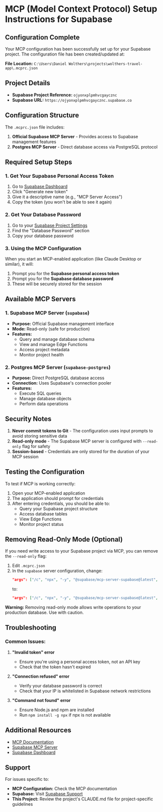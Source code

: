 # MCP (Model Context Protocol) Setup Instructions for Supabase

## Configuration Complete

Your MCP configuration has been successfully set up for your Supabase project. The configuration file has been created/updated at:

**File Location:** `C:\Users\Daniel Wolthers\projects\wolthers-travel-app\.mcprc.json`

## Project Details

- **Supabase Project Reference:** `ojyonxplpmhvcgaycznc`
- **Supabase URL:** `https://ojyonxplpmhvcgaycznc.supabase.co`

## Configuration Structure

The `.mcprc.json` file includes:

1. **Official Supabase MCP Server** - Provides access to Supabase management features
2. **Postgres MCP Server** - Direct database access via PostgreSQL protocol

## Required Setup Steps

### 1. Get Your Supabase Personal Access Token

1. Go to [Supabase Dashboard](https://app.supabase.com/account/tokens)
2. Click "Generate new token"
3. Give it a descriptive name (e.g., "MCP Server Access")
4. Copy the token (you won't be able to see it again)

### 2. Get Your Database Password

1. Go to your [Supabase Project Settings](https://app.supabase.com/project/ojyonxplpmhvcgaycznc/settings/database)
2. Find the "Database Password" section
3. Copy your database password

### 3. Using the MCP Configuration

When you start an MCP-enabled application (like Claude Desktop or similar), it will:

1. Prompt you for the **Supabase personal access token**
2. Prompt you for the **Supabase database password**
3. These will be securely stored for the session

## Available MCP Servers

### 1. Supabase MCP Server (`supabase`)
- **Purpose:** Official Supabase management interface
- **Mode:** Read-only (safe for production)
- **Features:**
  - Query and manage database schema
  - View and manage Edge Functions
  - Access project metadata
  - Monitor project health

### 2. Postgres MCP Server (`supabase-postgres`)
- **Purpose:** Direct PostgreSQL database access
- **Connection:** Uses Supabase's connection pooler
- **Features:**
  - Execute SQL queries
  - Manage database objects
  - Perform data operations

## Security Notes

1. **Never commit tokens to Git** - The configuration uses input prompts to avoid storing sensitive data
2. **Read-only mode** - The Supabase MCP server is configured with `--read-only` flag for safety
3. **Session-based** - Credentials are only stored for the duration of your MCP session

## Testing the Configuration

To test if MCP is working correctly:

1. Open your MCP-enabled application
2. The application should prompt for credentials
3. After entering credentials, you should be able to:
   - Query your Supabase project structure
   - Access database tables
   - View Edge Functions
   - Monitor project status

## Removing Read-Only Mode (Optional)

If you need write access to your Supabase project via MCP, you can remove the `--read-only` flag:

1. Edit `.mcprc.json`
2. In the `supabase` server configuration, change:
   ```json
   "args": ["/c", "npx", "-y", "@supabase/mcp-server-supabase@latest", "--read-only", "--project-ref=ojyonxplpmhvcgaycznc"]
   ```
   to:
   ```json
   "args": ["/c", "npx", "-y", "@supabase/mcp-server-supabase@latest", "--project-ref=ojyonxplpmhvcgaycznc"]
   ```

**Warning:** Removing read-only mode allows write operations to your production database. Use with caution.

## Troubleshooting

### Common Issues:

1. **"Invalid token" error**
   - Ensure you're using a personal access token, not an API key
   - Check that the token hasn't expired

2. **"Connection refused" error**
   - Verify your database password is correct
   - Check that your IP is whitelisted in Supabase network restrictions

3. **"Command not found" error**
   - Ensure Node.js and npm are installed
   - Run `npm install -g npx` if npx is not available

## Additional Resources

- [MCP Documentation](https://modelcontextprotocol.io/)
- [Supabase MCP Server](https://github.com/supabase/mcp-server-supabase)
- [Supabase Dashboard](https://app.supabase.com/project/ojyonxplpmhvcgaycznc)

## Support

For issues specific to:
- **MCP Configuration:** Check the MCP documentation
- **Supabase:** Visit [Supabase Support](https://supabase.com/support)
- **This Project:** Review the project's CLAUDE.md file for project-specific guidelines